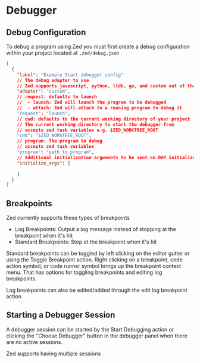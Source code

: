 # Debugger

## Debug Configuration

To debug a program using Zed you must first create a debug configuration within your project located at `.zed/debug.json`

```json
[
  {
    "label": "Example Start debugger config"
    // The debug adapter to use
    // Zed supports javascript, python, lldb, go, and custom out of the box
    "adapter": "custom",
    // request: defaults to launch
    //  - launch: Zed will launch the program to be debugged
    //  - attach: Zed will attach to a running program to debug it
    "request": "launch",
    // cwd: defaults to the current working directory of your project
    // The current working directory to start the debugger from
    // accepts zed task variables e.g. $ZED_WORKTREE_ROOT
    "cwd": "$ZED_WORKTREE_ROOT",
    // program: The program to debug
    // accepts zed task variables
    "program": "path_to_program",
    // Additional initialization arguments to be sent on DAP initialization
    "initialize_args": {

    }
  }
]
```

## Breakpoints

Zed currently supports these types of breakpoints

- Log Breakpoints: Output a log message instead of stopping at the breakpoint when it's hit
- Standard Breakpoints: Stop at the breakpoint when it's hit

Standard breakpoints can be toggled by left clicking on the editor gutter or using the Toggle Breakpoint action. Right clicking on a breakpoint, code action symbol, or code runner symbol brings up the breakpoint context menu. That has options for toggling breakpoints and editing log breakpoints.

Log breakpoints can also be edited/added through the edit log breakpoint action

## Starting a Debugger Session

A debugger session can be started by the Start Debugging action or clicking the "Choose Debugger" button in the debugger panel when there are no active sessions.

Zed supports having multiple sessions
